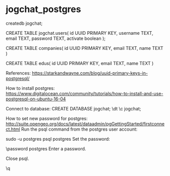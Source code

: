 # jogchat_postgres

createdb jogchat;

CREATE TABLE jogchat.users(
   id UUID PRIMARY KEY,
   username TEXT,
   email TEXT,
   password TEXT,
   activate boolean
);

CREATE TABLE companies(
   id UUID PRIMARY KEY,
   email TEXT,
   name TEXT
)

CREATE TABLE edus(
   id UUID PRIMARY KEY,
   email TEXT,
   name TEXT
)

References:
https://starkandwayne.com/blog/uuid-primary-keys-in-postgresql/

How to install postgres:
https://www.digitalocean.com/community/tutorials/how-to-install-and-use-postgresql-on-ubuntu-16-04


Connect to database:
CREATE DATABASE jogchat;
\dt
\c jogchat;



How to set new password for postgres:
http://suite.opengeo.org/docs/latest/dataadmin/pgGettingStarted/firstconnect.html
Run the psql command from the postgres user account:

sudo -u postgres psql postgres
Set the password:

\password postgres
Enter a password.

Close psql.

\q

